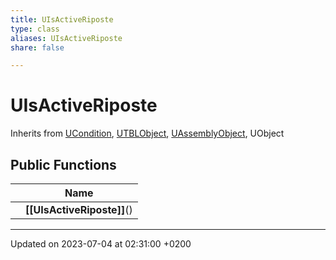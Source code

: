 ```yaml
---
title: UIsActiveRiposte
type: class
aliases: UIsActiveRiposte
share: false

---
```


# UIsActiveRiposte





Inherits from [UCondition](/docs/SDK/Source/Classes/classUCondition.md), [UTBLObject](/docs/SDK/Source/Classes/classUTBLObject.md), [UAssemblyObject](/docs/SDK/Source/Classes/classUAssemblyObject.md), UObject

## Public Functions

|                | Name           |
| -------------- | -------------- |
| | **[[UIsActiveRiposte]]**() |

-------------------------------

Updated on 2023-07-04 at 02:31:00 +0200